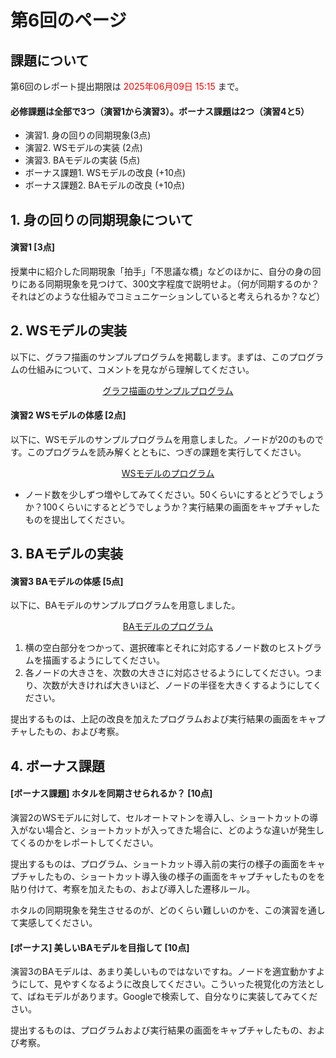 # 第6回のページ

## 課題について

第6回のレポート提出期限は <span style="color: red;">2025年06月09日 15:15</span> まで。

#### 必修課題は全部で3つ（演習1から演習3）。ボーナス課題は2つ（演習4と5）

- 演習1. 身の回りの同期現象(3点)
- 演習2. WSモデルの実装 (2点)
- 演習3. BAモデルの実装 (5点)
- ボーナス課題1. WSモデルの改良 (+10点)
- ボーナス課題2. BAモデルの改良 (+10点)

## 1. 身の回りの同期現象について

#### 演習1 [3点]

授業中に紹介した同期現象「拍手」「不思議な橋」などのほかに、自分の身の回りにある同期現象を見つけて、300文字程度で説明せよ。（何が同期するのか？それはどのような仕組みでコミュニケーションしていると考えられるか？など）

## 2. WSモデルの実装

以下に、グラフ描画のサンプルプログラムを掲載します。まずは、このプログラムの仕組みについて、コメントを見ながら理解してください。

<p align="center"><a href="ex1.pde" download="ex1.pde" target="_blank">グラフ描画のサンプルプログラム</a></p>

#### 演習2 WSモデルの体感 [2点]

以下に、WSモデルのサンプルプログラムを用意しました。ノードが20のものです。このプログラムを読み解くとともに、つぎの課題を実行してください。

<p align="center"><a href="ex2.pde" download="ex2.pde" target="_blank">WSモデルのプログラム</a></p>

- ノード数を少しずつ増やしてみてください。50くらいにするとどうでしょうか？100くらいにするとどうでしょうか？実行結果の画面をキャプチャしたものを提出してください。

## 3. BAモデルの実装

#### 演習3 BAモデルの体感 [5点]

以下に、BAモデルのサンプルプログラムを用意しました。

<p align="center"><a href="ex3.pde" download="ex3.pde" target="_blank">BAモデルのプログラム</a></p>

1. 横の空白部分をつかって、選択確率とそれに対応するノード数のヒストグラムを描画するようにしてください。
2. 各ノードの大きさを、次数の大きさに対応させるようにしてください。つまり、次数が大きければ大きいほど、ノードの半径を大きくするようにしてください。

提出するものは、上記の改良を加えたプログラムおよび実行結果の画面をキャプチャしたもの、および考察。

## 4. ボーナス課題

#### [ボーナス課題] ホタルを同期させられるか？ [10点]

演習2のWSモデルに対して、セルオートマトンを導入し、ショートカットの導入がない場合と、ショートカットが入ってきた場合に、どのような違いが発生してくるのかをレポートしてください。

提出するものは、プログラム、ショートカット導入前の実行の様子の画面をキャプチャしたもの、ショートカット導入後の様子の画面をキャプチャしたものをを貼り付けて、考察を加えたもの、および導入した遷移ルール。

ホタルの同期現象を発生させるのが、どのくらい難しいのかを、この演習を通して実感してください。

#### [ボーナス] 美しいBAモデルを目指して [10点]

演習3のBAモデルは、あまり美しいものではないですね。ノードを適宜動かすようにして、見やすくなるように改良してください。こういった視覚化の方法として、ばねモデルがあります。Googleで検索して、自分なりに実装してみてください。

提出するものは、プログラムおよび実行結果の画面をキャプチャしたもの、および考察。
